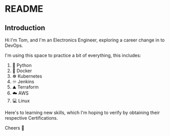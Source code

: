 # README

## Introduction

Hi I'm Tom, and I'm an Electronics Engineer, exploring a career change in to DevOps.

I'm using this space to practice a bit of everything, this includes:

1. :snake: Python
2. :whale: Docker
3. :wheel_of_dharma: Kubernetes
4. :infinity: Jenkins
5. :mountain: Terraform
6. :cloud: AWS
7. :computer: Linux

Here's to learning new skills, which I'm hoping to verify by obtaining their respective Certifications.

Cheers 🍻


<!---
tsthorne/tsthorne is a ✨ special ✨ repository because its `README.md` (this file) appears on your GitHub profile.
You can click the Preview link to take a look at your changes.
--->
